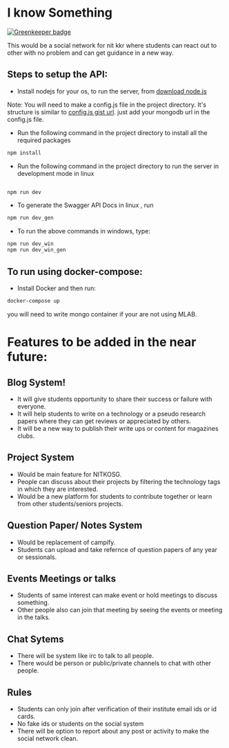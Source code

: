 # I know Something

[![Greenkeeper badge](https://badges.greenkeeper.io/NITKOSG/iknowsomething_backend.svg)](https://greenkeeper.io/)

This would be a social network for nit kkr where students can react out to other with no problem and can get guidance in a new way.

## Steps to setup the API:
* Install nodejs for your os, to run the server, from 
[download node.js](https://nodejs.org/en/download/)

Note: You will need to make a config.js file in the project directory.
It's structure is similar to [config.js gist url](https://gist.github.com/war-turtle/208fab08315bc627982c7b7d7b423a90).
just add your mongodb url in the config.js file.

* Run the following command in the project directory to install all the required packages
```bash
npm install
```

* Run the following command in the project directory to run the server in development mode in linux
```bashu online thodi der mein

npm run dev
```

* To generate the Swagger API Docs in linux , run
```bash
npm run dev_gen
```

* To run the above commands in windows, type:
```bash
npm run dev_win
npm run dev_win_gen
```

## To run using docker-compose:
* Install Docker and then run:
```bash
docker-compose up
```
you will need to write mongo container if your are not using MLAB.

# Features to be added in the near future:

## Blog System!

  - It will give students opportunity to share their success or failure with everyone.
  - It will help students to write on a technology or a pseudo research papers where they can get reviews or appreciated by others.
  - It will be a new way to publish their write ups or content for magazines clubs.


## Project System
  - Would be main feature for NITKOSG.
  - People can discuss about their projects by filtering the technology tags in which they are interested.
  - Would be a new platform for students to contribute together or learn from other students/seniors projects.

## Question Paper/ Notes System
 - Would be replacement of campify.
 - Students can upload and take refernce of question papers of any year or sessionals.

## Events Meetings or talks
 - Students of same interest can make event or hold meetings to discuss something.
 - Other people also can join that meeting by seeing the events or meeting in the talks.

## Chat Sytems
 - There will be system like irc to talk to all people.
 - There would be person or public/private channels to chat with other people.

## Rules
 - Students can only join after verification of their institute email ids or id cards.
 - No fake ids or students on the social system
 - There will be option to report about any post or activity to make the social network clean.
